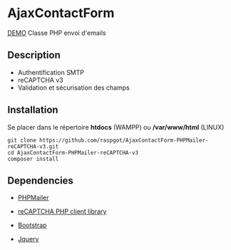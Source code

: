 
# AjaxContactForm

[DEMO](https://dev.raspgot.fr/AjaxContactForm-PHPMailer/)
Classe PHP envoi d'emails

## Description

* Authentification SMTP
* reCAPTCHA v3
* Validation et sécurisation des champs


## Installation

Se placer dans le répertoire **htdocs** (WAMPP) ou **/var/www/html** (LINUX)

```
git clone https://github.com/raspgot/AjaxContactForm-PHPMailer-reCAPTCHA-v3.git
cd AjaxContactForm-PHPMailer-reCAPTCHA-v3
composer install
```

## Dependencies

* [PHPMailer](https://github.com/PHPMailer/PHPMailer)

* [reCAPTCHA PHP client library](https://github.com/google/recaptcha)

* [Bootstrap](https://getbootstrap.com/)

* [Jquery](https://jquery.com/)